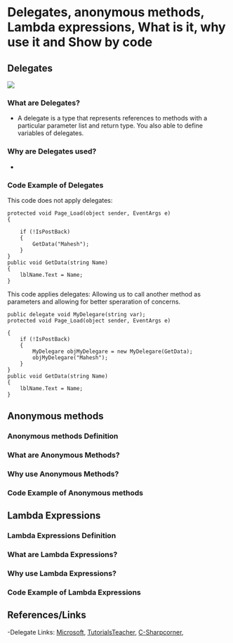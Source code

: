 # Delegates, anonymous methods, Lambda expressions, What is it, why use it and Show by code

## Delegates

![](https://www.tutorialsteacher.com/Content/images/csharp/delegate-mapping.png)

### What are Delegates?

- A delegate is a type that represents references to methods with a particular parameter list and return type. You also able to define variables of delegates. 

### Why are Delegates used?

- 

### Code Example of Delegates

This code does not apply delegates:

```text
protected void Page_Load(object sender, EventArgs e)  
{  
  
    if (!IsPostBack)  
    {  
        GetData("Mahesh");  
    }  
}  
public void GetData(string Name)  
{  
    lblName.Text = Name;  
}  
```

This code applies delegates:
Allowing us to call another method as parameters and allowing for better speraration of concerns.

```text
public delegate void MyDelegare(string var);  
protected void Page_Load(object sender, EventArgs e)  
  
{  
    if (!IsPostBack)  
    {  
        MyDelegare objMyDelegare = new MyDelegare(GetData);  
        objMyDelegare("Mahesh");  
    }  
}  
public void GetData(string Name)  
{  
    lblName.Text = Name;  
}  
```

## Anonymous methods

### Anonymous methods Definition

### What are Anonymous Methods?

### Why use Anonymous Methods?

### Code Example of Anonymous methods

## Lambda Expressions

### Lambda Expressions Definition

### What are Lambda Expressions?

### Why use Lambda Expressions?

### Code Example of Lambda Expressions

## References/Links

-Delegate Links: [Microsoft](https://docs.microsoft.com/en-us/dotnet/csharp/programming-guide/delegates/), [TutorialsTeacher](https://www.tutorialsteacher.com/csharp/csharp-delegates), [C-Sharpcorner](https://www.c-sharpcorner.com/UploadFile/8911c4/simple-delegates-with-examples-in-C-Sharp/),